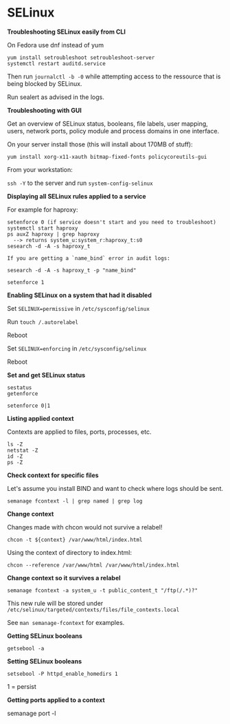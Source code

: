 # SELinux

**Troubleshooting SELinux easily from CLI**

On Fedora use dnf instead of yum

```
yum install setroubleshoot setroubleshoot-server
systemctl restart auditd.service
```

Then run `journalctl -b -0` while attempting access to the ressource that is being blocked by SELinux.

Run sealert as advised in the logs.

**Troubleshooting with GUI**

Get an overview of SELinux status, booleans, file labels, user mapping, users, network ports, policy module and process domains in one interface.

On your server install those (this will install about 170MB of stuff):

```
yum install xorg-x11-xauth bitmap-fixed-fonts policycoreutils-gui
```

From your workstation:

`ssh -Y` to the server and run `system-config-selinux`

**Displaying all SELinux rules applied to a service**

For example for haproxy:

```
setenforce 0 (if service doesn't start and you need to troubleshoot)
systemctl start haproxy
ps auxZ haproxy | grep haproxy
  --> returns system_u:system_r:haproxy_t:s0
sesearch -d -A -s haproxy_t

If you are getting a `name_bind` error in audit logs:

sesearch -d -A -s haproxy_t -p "name_bind"

setenforce 1
```

**Enabling SELinux on a system that had it disabled**

Set `SELINUX=permissive` in `/etc/sysconfig/selinux`

Run `touch /.autorelabel`

Reboot

Set `SELINUX=enforcing` in `/etc/sysconfig/selinux`

Reboot

**Set and get SELinux status**

```
sestatus
getenforce
```

```
setenforce 0|1
```

**Listing applied context**

Contexts are applied to files, ports, processes, etc.

```
ls -Z  
netstat -Z  
id -Z  
ps -Z
```

**Check context for specific files**

Let's assume you install BIND and want to check where logs should be sent.

`semanage fcontext -l | grep named | grep log`

**Change context**

Changes made with chcon would not survive a relabel!

`chcon -t ${context} /var/www/html/index.html`

Using the context of directory to index.html:

`chcon --reference /var/www/html /var/www/html/index.html`

**Change context so it survives a relabel**

`semanage fcontext -a system_u -t public_content_t "/ftp(/.*)?"`

This new rule will be stored under `/etc/selinux/targeted/contexts/files/file_contexts.local`

See `man semanage-fcontext` for examples.

**Getting SELinux booleans**

`getsebool -a`

**Setting SELinux booleans**

`setsebool -P httpd_enable_homedirs 1`

1 = persist

**Getting ports applied to a context**

semanage port -l
